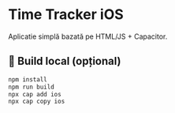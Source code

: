 # Time Tracker iOS

Aplicatie simplă bazată pe HTML/JS + Capacitor.

## 🧩 Build local (opțional)
```bash
npm install
npm run build
npx cap add ios
npx cap copy ios
